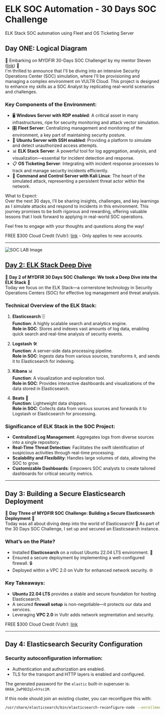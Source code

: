 # ELK SOC Automation - 30 Days SOC Challenge
 ELK Stack SOC automation using Fleet and OS Ticketing Server

## Day ONE: Logical Diagram

🚀 Embarking on MYDFIR 30-Days SOC Challenge! by my mentor Steven ([link](https://lnkd.in/dRGfScbr)) 🚀  
I'm thrilled to announce that I'll be diving into an intensive Security Operations Center (SOC) simulation, where I'll be provisioning and managing a complex environment on VULTR Cloud. This project is designed to enhance my skills as a SOC Analyst by replicating real-world scenarios and challenges.

### Key Components of the Environment:
- 🖥️ **Windows Server with RDP enabled**: A critical asset in many infrastructures, ripe for security monitoring and attack vector simulation.
- 🎛️ **Fleet Server**: Centralizing management and monitoring of the environment, a key part of maintaining security posture.
- 🐧 **Ubuntu Server with SSH enabled**: Providing a platform to simulate and detect unauthorized access attempts.
- 📊 **ELK Stack Server**: A powerful tool for log aggregation, analysis, and visualization—essential for incident detection and response.
- 📋 **OS Ticketing Server**: Integrating with incident response processes to track and manage security incidents efficiently.
- 🎯 **Command and Control Server with Kali Linux**: The heart of the simulated attack, representing a persistent threat actor within the network.

What to Expect:  
Over the next 30 days, I’ll be sharing insights, challenges, and key learnings as I simulate attacks and respond to incidents in this environment. This journey promises to be both rigorous and rewarding, offering valuable lessons that I look forward to applying in real-world SOC operations.

Feel free to engage with your thoughts and questions along the way!

FREE $300 Cloud Credit (Vultr): [link](https://lnkd.in/drVeaA5s) - Only applies to new accounts.

---
![SOC LAB Image](https://github.com/Virus192/elk-soc-automation/blob/main/images/SOC%20LAB.jpg)



## [Day 2: ELK Stack Deep Dive](https://github.com/Virus192/Day-2-ELK-Stack-Deep-Dive)

🚀 **Day 2 of MYDFIR 30 Days SOC Challenge: We took a Deep Dive into the ELK Stack** 🚀  
Today we focus on the ELK Stack—a cornerstone technology in Security Operations Centers (SOC) for effective log management and threat analysis. 

### Technical Overview of the ELK Stack:
1. **Elasticsearch** 🗄️  
   **Function**: A highly scalable search and analytics engine.  
   **Role in SOC**: Stores and indexes vast amounts of log data, enabling quick search and real-time analysis of security events.

2. **Logstash** 🛠️  
   **Function**: A server-side data processing pipeline.  
   **Role in SOC**: Ingests data from various sources, transforms it, and sends it to Elasticsearch for indexing.

3. **Kibana** 📊  
   **Function**: A visualization and exploration tool.  
   **Role in SOC**: Provides interactive dashboards and visualizations of the data stored in Elasticsearch.

4. **Beats** 🐝  
   **Function**: Lightweight data shippers.  
   **Role in SOC**: Collects data from various sources and forwards it to Logstash or Elasticsearch for processing.

### Significance of ELK Stack in the SOC Project:
- **Centralized Log Management**: Aggregates logs from diverse sources into a single repository.
- **Real-Time Threat Detection**: Facilitates the swift identification of suspicious activities through real-time processing.
- **Scalability and Flexibility**: Handles large volumes of data, allowing the SOC to grow.
- **Customizable Dashboards**: Empowers SOC analysts to create tailored dashboards for critical security metrics.

---
## Day 3: Building a Secure Elasticsearch Deployment

🌟 **Day Three of MYDFIR SOC Challenge: Building a Secure Elasticsearch Deployment** 🌟  
Today was all about diving deep into the world of Elasticsearch! 🎯 As part of the 30 Days SOC Challenge, I set up and secured an Elasticsearch instance.

### What’s on the Plate?
- Installed **Elasticsearch** on a robust Ubuntu 22.04 LTS environment. 🐧
- Ensured a secure deployment by implementing a well-configured firewall. 🔒
- Deployed within a VPC 2.0 on Vultr for enhanced network security. 🌐

### Key Takeaways:
- **Ubuntu 22.04 LTS** provides a stable and secure foundation for hosting Elasticsearch.
- A secured **firewall setup** is non-negotiable—it protects our data and services.
- Leveraging **VPC 2.0** in Vultr adds network segmentation and security.

FREE $300 Cloud Credit (Vultr): [link](https://lnkd.in/drVeaA5s)

---

## Day 4: Elasticsearch Security Configuration

### Security autoconfiguration information:

- Authentication and authorization are enabled.
- TLS for the transport and HTTP layers is enabled and configured.
  
The generated password for the `elastic` built-in superuser is: `OK6A_2wP9DZql=hYsc1M`.

If this node should join an existing cluster, you can reconfigure this with:
```bash
/usr/share/elasticsearch/bin/elasticsearch-reconfigure-node --enrollment-token <token-here>

